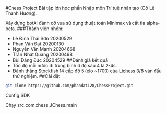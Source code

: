 #Chess Project
Bài tập lớn học phần Nhập môn Trí tuệ nhân tạo (Cô Lê Thanh Hương).

Xây dựng botAI đánh cờ vua sử dụng thuật toán Minimax và cắt tỉa alpha-beta.
###Thành viên nhóm:
- Lê Đinh Thái Sơn 20200529
- Phan Văn Đạt 20200130
- Nguyễn Văn Mạnh 20204668
- Trần Nhật Quang 20200498
- Bùi Đăng Đức 20204529
##Đánh giá kết quả
- Tốc độ mỗi nước đi trung bình ở độ sâu 4 là 2-4s.
- Đánh thắng Stockfish 14 cấp độ 5 (elo ~1700) của [Lichess](https://lichess.org/) 3/8 ván đấu thử nghiệm.
##Cài đặt
```bash
git clone https://github.com/phandat128/ChessProject.git
```
Config SDK

Chạy src.com.chess.JChess.main